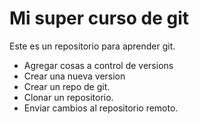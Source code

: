# Mi super curso de git

Este es un repositorio para aprender git.

* Agregar cosas a control de versions
* Crear una nueva version
* Crear un repo de git.
* Clonar un repositorio.
* Enviar cambios al repositorio remoto.
